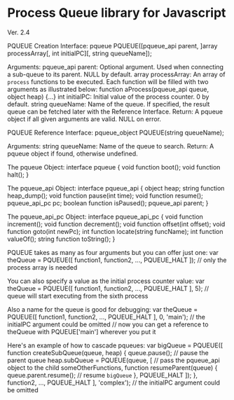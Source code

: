 Process Queue library for Javascript
======

Ver. 2.4

PQUEUE Creation Interface:
	pqueue PQUEUE([pqueue_api parent, ]array processArray[, int initialPC][, string queueName]);

Arguments:
	pqueue_api parent: Optional argument. Used when connecting a sub-queue to its parent. NULL by default.
	array processArray: An array of `process` functions to be executed. Each function will be filled with two arguments as illustrated below:
			function aProcess(pqueue_api queue, object heap) {...}
	int initialPC: Initial value of the process counter. 0 by default.
	string queueName: Name of the queue. If specified, the result queue can be fetched later with the Reference Interface.
Return:
	A pqueue object if all given arguments are valid. NULL on error.

PQUEUE Reference Interface:
	pqueue_object PQUEUE(string queueName);

Arguments:
	string queueName: Name of the queue to search.
Return:
	A pqueue object if found, otherwise undefined.

The pqueue Object:
	interface pqueue {
		void function boot();
		void function halt();
	}

The pqueue_api Object:
	interface pqueue_api {
		object heap;
		string function heap_dump();
		void function pause(int time);
		void function resume();
		pqueue_api_pc pc;
		boolean function isPaused();
		pqueue_api parent;
	}

The pqueue_api_pc Object:
	interface pqueue_api_pc {
		void function increment();
		void function decrement();
		void function offset(int offset);
		void function goto(int newPc);
		int function locate(string funcName);
		int function valueOf();
		string function toString();
	}

PQUEUE takes as many as four arguments but you can offer just one:
	var theQueue = PQUEUE([
		function1,
		function2,
		...,
		PQUEUE_HALT
	]); // only the process array is needed

You can also specify a value as the initial process counter value:
	var theQueue = PQUEUE([
		function1,
		function2,
		...,
		PQUEUE_HALT
	], 5); // queue will start executing from the sixth process
	
Also a name for the queue is good for debugging:
	var theQueue = PQUEUE([
		function1,
		function2,
		...,
		PQUEUE_HALT
	], 0, 'main'); // the initialPC argument could be omitted
	// now you can get a reference to theQueue with PQUEUE['main'] wherever you put it

Here's an example of how to cascade pqueues:
	var bigQueue = PQUEUE([
		function createSubQueue(queue, heap) {
			queue.pause(); // pause the parent queue
			heap.subQueue = PQUEUE(queue, [ // pass the pqueue_api object to the child
				someOtherFunctions,
				function resumeParent(queue) {
					queue.parent.resume(); // resume `bigQueue`
				},
				PQUEUE_HALT
			]);
		},
		function2,
		...,
		PQUEUE_HALT
	], 'complex'); // the initialPC argument could be omitted